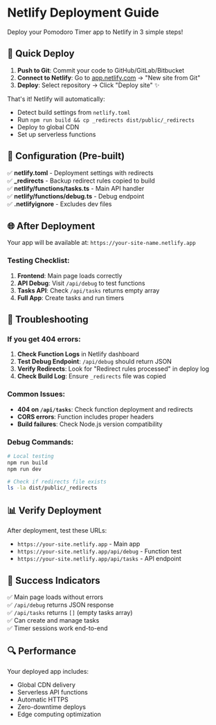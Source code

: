 # Netlify Deployment Guide

Deploy your Pomodoro Timer app to Netlify in 3 simple steps!

## 🚀 Quick Deploy

1. **Push to Git**: Commit your code to GitHub/GitLab/Bitbucket
2. **Connect to Netlify**: Go to [app.netlify.com](https://app.netlify.com) → "New site from Git"
3. **Deploy**: Select repository → Click "Deploy site" ✨

That's it! Netlify will automatically:
- Detect build settings from `netlify.toml`
- Run `npm run build && cp _redirects dist/public/_redirects`
- Deploy to global CDN
- Set up serverless functions

## 🔧 Configuration (Pre-built)

✅ **netlify.toml** - Deployment settings with redirects  
✅ **_redirects** - Backup redirect rules copied to build  
✅ **netlify/functions/tasks.ts** - Main API handler  
✅ **netlify/functions/debug.ts** - Debug endpoint  
✅ **.netlifyignore** - Excludes dev files  

## 🌐 After Deployment

Your app will be available at: `https://your-site-name.netlify.app`

### Testing Checklist:
1. **Frontend**: Main page loads correctly
2. **API Debug**: Visit `/api/debug` to test functions
3. **Tasks API**: Check `/api/tasks` returns empty array
4. **Full App**: Create tasks and run timers

## 🐛 Troubleshooting

### If you get 404 errors:

1. **Check Function Logs** in Netlify dashboard
2. **Test Debug Endpoint**: `/api/debug` should return JSON
3. **Verify Redirects**: Look for "Redirect rules processed" in deploy log
4. **Check Build Log**: Ensure `_redirects` file was copied

### Common Issues:
- **404 on `/api/tasks`**: Check function deployment and redirects
- **CORS errors**: Function includes proper headers
- **Build failures**: Check Node.js version compatibility

### Debug Commands:
```bash
# Local testing
npm run build
npm run dev

# Check if redirects file exists
ls -la dist/public/_redirects
```

## 📊 Verify Deployment

After deployment, test these URLs:
- `https://your-site.netlify.app` - Main app
- `https://your-site.netlify.app/api/debug` - Function test
- `https://your-site.netlify.app/api/tasks` - API endpoint

## 🎯 Success Indicators

✅ Main page loads without errors  
✅ `/api/debug` returns JSON response  
✅ `/api/tasks` returns `[]` (empty tasks array)  
✅ Can create and manage tasks  
✅ Timer sessions work end-to-end  

## 🔍 Performance

Your deployed app includes:
- Global CDN delivery
- Serverless API functions
- Automatic HTTPS
- Zero-downtime deploys
- Edge computing optimization